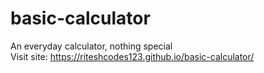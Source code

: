 # basic-calculator
An everyday calculator, nothing special <br>
Visit site:  https://riteshcodes123.github.io/basic-calculator/

